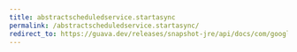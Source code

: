 ```yaml
---
title: abstractscheduledservice.startasync
permalink: /abstractscheduledservice.startasync/
redirect_to: https://guava.dev/releases/snapshot-jre/api/docs/com/google/common/util/concurrent/AbstractScheduledService.html#startAsync--
---
```

